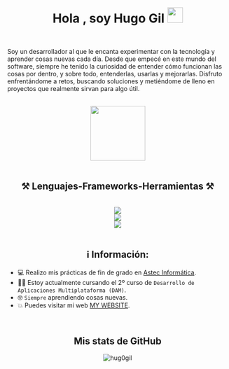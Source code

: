 <h1 align="center"><b>Hola , soy Hugo Gil </b><img src="https://media.giphy.com/media/hvRJCLFzcasrR4ia7z/giphy.gif" width="35"></h1>
<br>
<p>
Soy un desarrollador al que le encanta experimentar con la tecnología y aprender cosas nuevas cada día. Desde que empecé en este mundo del software, siempre he tenido la curiosidad de entender cómo funcionan las cosas por dentro, y sobre todo, entenderlas, usarlas y mejorarlas. Disfruto enfrentándome a retos, buscando soluciones y metiéndome de lleno en proyectos que realmente sirvan para algo útil.
</p>
<br>
<div align="center">
  <img src="https://media.giphy.com/media/v1.Y2lkPTc5MGI3NjExNWlzajNxbWFxc3oxbGh6enluZW50azJ4eGJ6dmlvZmk5NHNzZThzdSZlcD12MV9naWZzX3NlYXJjaCZjdD1n/HzPtbOKyBoBFsK4hyc/giphy.gif" width="125"/>
</div>
<br>

<h2 align="center">⚒️ Lenguajes-Frameworks-Herramientas ⚒️</h2>
<br/>
<div align="center">
    <img src="https://skillicons.dev/icons?i=html,css,javascript,typescript,php,java,cs,py" /> <br>
  <img src="https://skillicons.dev/icons?i=angular,nodejs,express,laravel,spring" /><br>
    <img src="https://skillicons.dev/icons?i=mongodb,postgres,mysql,firebase,postman,unity,vscode,vercel,docker,git,kali" />
</div>
<br>

<h2 align="center">ℹ️ Información:</h2>

- 💻 Realizo mis prácticas de fin de grado en [Astec Informática](https://www.astec-informatica.com).
- :student: Estoy actualmente cursando el 2º curso de `Desarrollo de Aplicaciones Multiplataforma (DAM)`.
- :nerd_face: `Siempre` aprendiendo cosas nuevas.
- :boom: Puedes visitar mi web [MY WEBSITE](https://cutt.ly/Ahmed_Hossam_Website).
<br>



<h2 align="center">Mis stats de GitHub </h2>
<p align="center"><img align="center" src="https://github-readme-stats.vercel.app/api/top-langs?username=hug0gil&show_icons=true&theme=dark&locale=en&layout=compact" alt="hug0gil" /></p>

<!--
**hug0gil/hug0gil** is a ✨ _special_ ✨ repository because its `README.md` (this file) appears on your GitHub profile.

Here are some ideas to get you started:

- 🔭 I’m currently working on ...
- 🌱 I’m currently learning ...
- 👯 I’m looking to collaborate on ...
- 🤔 I’m looking for help with ...
- 💬 Ask me about ...
- 📫 How to reach me: ...
- 😄 Pronouns: ...
- ⚡ Fun fact: ...
-->
